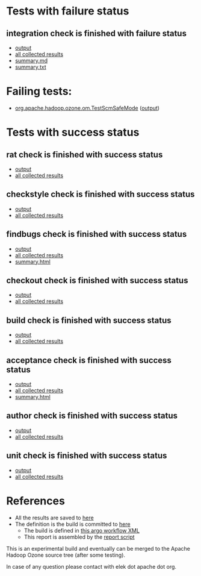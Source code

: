 # Tests with failure status

## integration check is finished with failure status

   * [output](https://raw.githubusercontent.com/elek/ozone-ci-03/master/pr/pr-hdds-2273-zczb7/integration/output.log)
   * [all collected results](https://github.com/elek/ozone-ci-03/tree/master/pr/pr-hdds-2273-zczb7/integration)
   * [summary.md](https://github.com/elek/ozone-ci-03/tree/master/pr/pr-hdds-2273-zczb7/integration/summary.md)
   * [summary.txt](https://github.com/elek/ozone-ci-03/tree/master/pr/pr-hdds-2273-zczb7/integration/summary.txt)

# Failing tests: 

 * [org.apache.hadoop.ozone.om.TestScmSafeMode](hadoop-ozone/integration-test/org.apache.hadoop.ozone.om.TestScmSafeMode.txt) ([output](hadoop-ozone/integration-test/org.apache.hadoop.ozone.om.TestScmSafeMode-output.txt))


# Tests with success status

## rat check is finished with success status

   * [output](https://raw.githubusercontent.com/elek/ozone-ci-03/master/pr/pr-hdds-2273-zczb7/rat/output.log)
   * [all collected results](https://github.com/elek/ozone-ci-03/tree/master/pr/pr-hdds-2273-zczb7/rat)


## checkstyle check is finished with success status

   * [output](https://raw.githubusercontent.com/elek/ozone-ci-03/master/pr/pr-hdds-2273-zczb7/checkstyle/output.log)
   * [all collected results](https://github.com/elek/ozone-ci-03/tree/master/pr/pr-hdds-2273-zczb7/checkstyle)


## findbugs check is finished with success status

   * [output](https://raw.githubusercontent.com/elek/ozone-ci-03/master/pr/pr-hdds-2273-zczb7/findbugs/output.log)
   * [all collected results](https://github.com/elek/ozone-ci-03/tree/master/pr/pr-hdds-2273-zczb7/findbugs)
   * [summary.html](https://elek.github.io/ozone-ci-03/pr/pr-hdds-2273-zczb7/findbugs/summary.html)


## checkout check is finished with success status

   * [output](https://raw.githubusercontent.com/elek/ozone-ci-03/master/pr/pr-hdds-2273-zczb7/checkout/output.log)
   * [all collected results](https://github.com/elek/ozone-ci-03/tree/master/pr/pr-hdds-2273-zczb7/checkout)


## build check is finished with success status

   * [output](https://raw.githubusercontent.com/elek/ozone-ci-03/master/pr/pr-hdds-2273-zczb7/build/output.log)
   * [all collected results](https://github.com/elek/ozone-ci-03/tree/master/pr/pr-hdds-2273-zczb7/build)


## acceptance check is finished with success status

   * [output](https://raw.githubusercontent.com/elek/ozone-ci-03/master/pr/pr-hdds-2273-zczb7/acceptance/output.log)
   * [all collected results](https://github.com/elek/ozone-ci-03/tree/master/pr/pr-hdds-2273-zczb7/acceptance)
   * [summary.html](https://elek.github.io/ozone-ci-03/pr/pr-hdds-2273-zczb7/acceptance/summary.html)


## author check is finished with success status

   * [output](https://raw.githubusercontent.com/elek/ozone-ci-03/master/pr/pr-hdds-2273-zczb7/author/output.log)
   * [all collected results](https://github.com/elek/ozone-ci-03/tree/master/pr/pr-hdds-2273-zczb7/author)


## unit check is finished with success status

   * [output](https://raw.githubusercontent.com/elek/ozone-ci-03/master/pr/pr-hdds-2273-zczb7/unit/output.log)
   * [all collected results](https://github.com/elek/ozone-ci-03/tree/master/pr/pr-hdds-2273-zczb7/unit)




# References

 * All the results are saved to [here](https://github.com/elek/ozone-ci-03/tree/master/pr/pr-hdds-2273-zczb7/)
 * The definition is the build is committed to [here](https://github.com/elek/argo-ozone)
    * The build is defined in [this argo workflow XML](https://github.com/elek/argo-ozone/blob/master/ozone-build.yaml)
    * This report is assembled by the [report script](https://github.com/elek/argo-ozone/blob/master/scripts/report.sh)

This is an experimental build and eventually can be merged to the Apache Hadoop Ozone source tree (after some testing).

In case of any question please contact with elek dot apache dot org.
